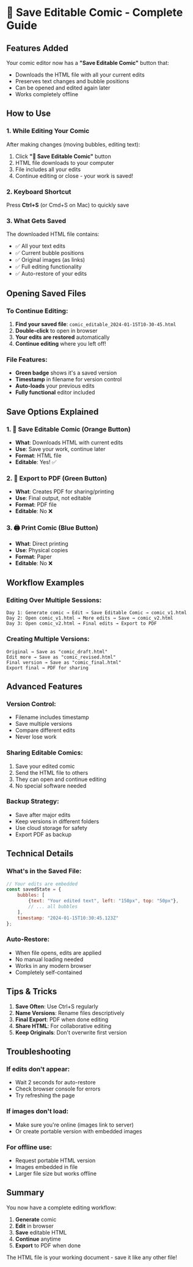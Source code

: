 # 💾 Save Editable Comic - Complete Guide

## Features Added

Your comic editor now has a **"Save Editable Comic"** button that:
- Downloads the HTML file with all your current edits
- Preserves text changes and bubble positions
- Can be opened and edited again later
- Works completely offline

## How to Use

### 1. **While Editing Your Comic**

After making changes (moving bubbles, editing text):

1. Click **"💾 Save Editable Comic"** button
2. HTML file downloads to your computer
3. File includes all your edits
4. Continue editing or close - your work is saved!

### 2. **Keyboard Shortcut**

Press **Ctrl+S** (or Cmd+S on Mac) to quickly save

### 3. **What Gets Saved**

The downloaded HTML file contains:
- ✅ All your text edits
- ✅ Current bubble positions
- ✅ Original images (as links)
- ✅ Full editing functionality
- ✅ Auto-restore of your edits

## Opening Saved Files

### To Continue Editing:

1. **Find your saved file**: `comic_editable_2024-01-15T10-30-45.html`
2. **Double-click** to open in browser
3. **Your edits are restored** automatically
4. **Continue editing** where you left off!

### File Features:

- **Green badge** shows it's a saved version
- **Timestamp** in filename for version control
- **Auto-loads** your previous edits
- **Fully functional** editor included

## Save Options Explained

### 1. **💾 Save Editable Comic** (Orange Button)
- **What**: Downloads HTML with current edits
- **Use**: Save your work, continue later
- **Format**: HTML file
- **Editable**: Yes! ✅

### 2. **📄 Export to PDF** (Green Button)
- **What**: Creates PDF for sharing/printing
- **Use**: Final output, not editable
- **Format**: PDF file
- **Editable**: No ❌

### 3. **🖨️ Print Comic** (Blue Button)
- **What**: Direct printing
- **Use**: Physical copies
- **Format**: Paper
- **Editable**: No ❌

## Workflow Examples

### Editing Over Multiple Sessions:

```
Day 1: Generate comic → Edit → Save Editable Comic → comic_v1.html
Day 2: Open comic_v1.html → More edits → Save → comic_v2.html
Day 3: Open comic_v2.html → Final edits → Export to PDF
```

### Creating Multiple Versions:

```
Original → Save as "comic_draft.html"
Edit more → Save as "comic_revised.html"
Final version → Save as "comic_final.html"
Export final → PDF for sharing
```

## Advanced Features

### Version Control:
- Filename includes timestamp
- Save multiple versions
- Compare different edits
- Never lose work

### Sharing Editable Comics:
1. Save your edited comic
2. Send the HTML file to others
3. They can open and continue editing
4. No special software needed

### Backup Strategy:
- Save after major edits
- Keep versions in different folders
- Use cloud storage for safety
- Export PDF as backup

## Technical Details

### What's in the Saved File:
```javascript
// Your edits are embedded
const savedState = {
    bubbles: [
        {text: "Your edited text", left: "150px", top: "50px"},
        // ... all bubbles
    ],
    timestamp: "2024-01-15T10:30:45.123Z"
};
```

### Auto-Restore:
- When file opens, edits are applied
- No manual loading needed
- Works in any modern browser
- Completely self-contained

## Tips & Tricks

1. **Save Often**: Use Ctrl+S regularly
2. **Name Versions**: Rename files descriptively
3. **Final Export**: PDF when done editing
4. **Share HTML**: For collaborative editing
5. **Keep Originals**: Don't overwrite first version

## Troubleshooting

### If edits don't appear:
- Wait 2 seconds for auto-restore
- Check browser console for errors
- Try refreshing the page

### If images don't load:
- Make sure you're online (images link to server)
- Or create portable version with embedded images

### For offline use:
- Request portable HTML version
- Images embedded in file
- Larger file size but works offline

## Summary

You now have a complete editing workflow:
1. **Generate** comic
2. **Edit** in browser
3. **Save** editable HTML
4. **Continue** anytime
5. **Export** to PDF when done

The HTML file is your working document - save it like any other file!